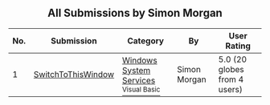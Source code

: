 ﻿<div align="center">

## All Submissions by Simon Morgan

</div>

No.  | Submission | Category | By   | User Rating
---- | ---------- | -------- | ---- | -----------
1 | [SwitchToThisWindow<br />](https://github.com/Planet-Source-Code/simon-morgan-switchtothiswindow__1-43043) | [Windows System Services<br /><sup>Visual Basic</sup>](../ByCategory/windows-system-services__1-35.md) | Simon Morgan | 5.0 (20 globes from 4 users)
